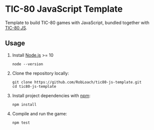 # TIC-80 JavaScript Template

Template to build TIC-80 games with JavaScript, bundled together with [TIC-80 JS](https://github.com/RobLoach/tic80-js).

## Usage

1. Install [Node.js](https://nodejs.org) >= 10
    ```
    node --version
    ```

2. Clone the repository locally:
    ```
    git clone https://github.com/RobLoach/tic80-js-template.git
    cd tic80-js-template
    ```

3. Install project dependencies with [npm](https://www.npmjs.com/):
    ```
    npm install
    ```

4. Compile and run the game:
    ```
    npm test
    ```
